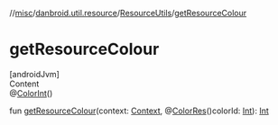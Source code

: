 //[misc](../../../index.md)/[danbroid.util.resource](../index.md)/[ResourceUtils](index.md)/[getResourceColour](get-resource-colour.md)



# getResourceColour  
[androidJvm]  
Content  
@[ColorInt](https://developer.android.com/reference/kotlin/androidx/annotation/ColorInt.html)()  
  
fun [getResourceColour](get-resource-colour.md)(context: [Context](https://developer.android.com/reference/kotlin/android/content/Context.html), @[ColorRes](https://developer.android.com/reference/kotlin/androidx/annotation/ColorRes.html)()colorId: [Int](https://kotlinlang.org/api/latest/jvm/stdlib/kotlin/-int/index.html)): [Int](https://kotlinlang.org/api/latest/jvm/stdlib/kotlin/-int/index.html)  



